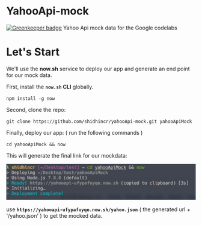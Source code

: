 # YahooApi-mock

[![Greenkeeper badge](https://badges.greenkeeper.io/shidhincr/yahooApi-mock.svg)](https://greenkeeper.io/)
Yahoo Api mock data for the Google codelabs

# Let's Start

We'll use the **now.sh** service to deploy our app and generate an end point for our mock data.

First, install the **`now.sh` CLI** globally.

```
npm install -g now
```

Second, clone the repo:

```
git clone https://github.com/shidhincr/yahooApi-mock.git yahooApiMock
```

Finally, deploy our app: ( run the following commands )

```
cd yahooApiMock && now
```

This will generate the final link for our mockdata:

![](https://raw.githubusercontent.com/shidhincr/yahooApi-mock/master/screenshot.png)

use **`https://yahooapi-ufypafuyqe.now.sh/yahoo.json`** ( the generated url + '/yahoo.json' ) to get the mocked data.


